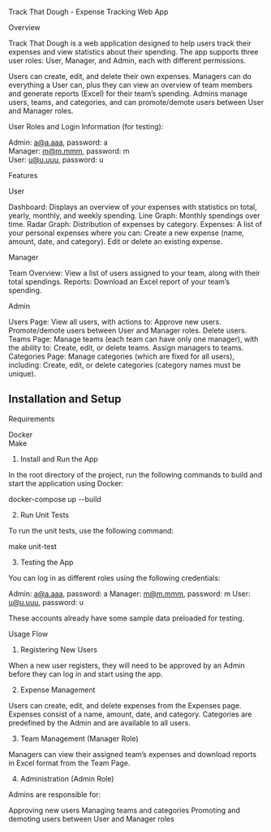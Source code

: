Track That Dough - Expense Tracking Web App

Overview

Track That Dough is a web application designed to help users track their expenses and view statistics about their spending. The app supports three user roles: User, Manager, and Admin, each with different permissions.

  Users can create, edit, and delete their own expenses.
	Managers can do everything a User can, plus they can view an overview of team members and generate reports (Excel) for their team’s spending.
	Admins manage users, teams, and categories, and can promote/demote users between User and Manager roles.

User Roles and Login Information (for testing):

  Admin: a@a.aaa, password: a  
	Manager: m@m.mmm, password: m  
	User: u@u.uuu, password: u  

Features

User

  Dashboard: Displays an overview of your expenses with statistics on total, yearly, monthly, and weekly spending.
  Line Graph: Monthly spendings over time.
  Radar Graph: Distribution of expenses by category.
  Expenses: A list of your personal expenses where you can:
  Create a new expense (name, amount, date, and category).
  Edit or delete an existing expense.

Manager

  Team Overview: View a list of users assigned to your team, along with their total spendings.
	Reports: Download an Excel report of your team’s spending.

Admin

  Users Page: View all users, with actions to:
	Approve new users.
	Promote/demote users between User and Manager roles.
	Delete users.
	Teams Page: Manage teams (each team can have only one manager), with the ability to:
	Create, edit, or delete teams.
	Assign managers to teams.
	Categories Page: Manage categories (which are fixed for all users), including:
	Create, edit, or delete categories (category names must be unique).

## Installation and Setup

Requirements

  Docker  
	Make

1. Install and Run the App

In the root directory of the project, run the following commands to build and start the application using Docker:

docker-compose up --build

2. Run Unit Tests

To run the unit tests, use the following command:

make unit-test

3. Testing the App

You can log in as different roles using the following credentials:

  Admin: a@a.aaa, password: a
	Manager: m@m.mmm, password: m
	User: u@u.uuu, password: u

These accounts already have some sample data preloaded for testing.

Usage Flow

1. Registering New Users

When a new user registers, they will need to be approved by an Admin before they can log in and start using the app.

2. Expense Management

Users can create, edit, and delete expenses from the Expenses page. Expenses consist of a name, amount, date, and category. Categories are predefined by the Admin and are available to all users.

3. Team Management (Manager Role)

Managers can view their assigned team’s expenses and download reports in Excel format from the Team Page.

4. Administration (Admin Role)

Admins are responsible for:

  Approving new users
	Managing teams and categories
	Promoting and demoting users between User and Manager roles
